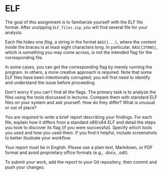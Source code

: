 # ELF

The goal of this assignment is to familiarize yourself with the ELF file format.
After unzipping `ELF_files.zip`, you will find several file for your analysis.

Each file hides one *flag*, a string in the format `BASC{...}`, where the content inside the braces is at least eight characters long.
In particular, `BASC{3T0N5}`, which is something you may come across, is not the intended flag for the corresponding file.

In some cases, you can get the corresponding flag by merely running the program.
In others, a more creative approach is required. Note that some ELF files have been
intentionally corrupted; you will first need to identify and understand the
issue before proceeding.

Don't worry if you can't find all the flags. The primary task is to analyze the
files using the tools discussed in lectures. Compare them with standard ELF
files on your system and ask yourself: How do they differ? What is unusual or
out of place?

You are required to write a brief report describing your findings.
For each file, explain how it differs from a standard x86/x64 ELF and
detail the steps you took to discover its flag (if you were successful).
Specify which tools you used and how you used them. If you find it helpful,
include screenshots to better illustrate your workflow.

Your report must be in English. Please use a plain text, Markdown, or PDF
format and avoid proprietary office formats (e.g., .docx, .odt).

To submit your work, add the report to your Git repository, then commit and
push your changes.


